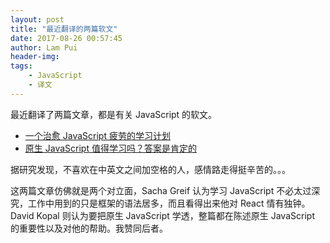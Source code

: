 ```yaml
---
layout: post
title: "最近翻译的两篇软文"
date: 2017-08-26 00:57:45
author: Lam Pui
header-img: 
tags: 
    - JavaScript
    - 译文
---
```

最近翻译了两篇文章，都是有关 JavaScript 的软文。

+ [一个治愈 JavaScript 疲劳的学习计划](http://www.zcfy.cc/article/a-study-plan-to-cure-javascript-fatigue-freecodecamp-3968.html)
+ [原生 JavaScript 值得学习吗？答案是肯定的](https://juejin.im/post/59a535bd6fb9a0249975cb9b)
<!--more-->


据研究发现，不喜欢在中英文之间加空格的人，感情路走得挺辛苦的。。。

这两篇文章仿佛就是两个对立面，Sacha Greif 认为学习 JavaScript 不必太过深究，工作中用到的只是框架的语法居多，而且看得出来他对 React 情有独钟。David Kopal 则认为要把原生 JavaScript 学透，整篇都在陈述原生 JavaScript 的重要性以及对他的帮助。我赞同后者。
